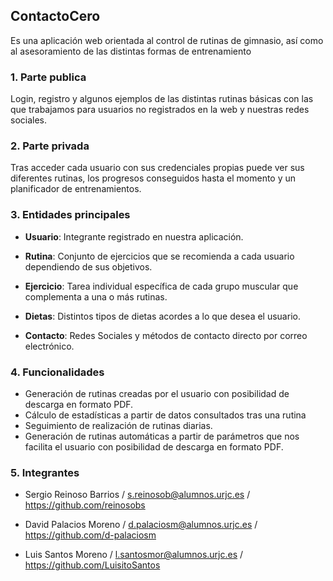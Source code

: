 ## ContactoCero
Es una aplicación web orientada al control de rutinas de gimnasio, así como al asesoramiento de las distintas formas de entrenamiento  

### 1. Parte publica
Login, registro y algunos ejemplos de las distintas rutinas básicas con las que trabajamos para usuarios no registrados en la web y nuestras redes sociales.

### 2. Parte privada
Tras acceder cada usuario con sus credenciales propias puede ver sus diferentes rutinas, los progresos conseguidos hasta el momento y un planificador de entrenamientos.

### 3. Entidades principales
   - **Usuario**: Integrante registrado en nuestra aplicación.

   - **Rutina**: Conjunto de ejercicios que se recomienda a cada usuario dependiendo de sus objetivos.

   - **Ejercicio**: Tarea individual específica de cada grupo muscular que complementa a una o más rutinas.
   
   - **Dietas**: Distintos tipos de dietas acordes a lo que desea el usuario.

   - **Contacto**: Redes Sociales y métodos de contacto directo por correo electrónico. 

### 4. Funcionalidades
   - Generación de rutinas creadas por el usuario con posibilidad de descarga en formato PDF.
   - Cálculo de estadísticas a partir de datos consultados tras una rutina
   - Seguimiento de realización de rutinas diarias.
   - Generación de rutinas automáticas a partir de parámetros que nos facilita el usuario con posibilidad de descarga en formato PDF.
### 5. Integrantes
   * Sergio Reinoso Barrios / s.reinosob@alumnos.urjc.es / https://github.com/reinosobs

   * David Palacios Moreno / d.palaciosm@alumnos.urjc.es / https://github.com/d-palaciosm

   * Luis Santos Moreno / l.santosmor@alumnos.urjc.es / https://github.com/LuisitoSantos
